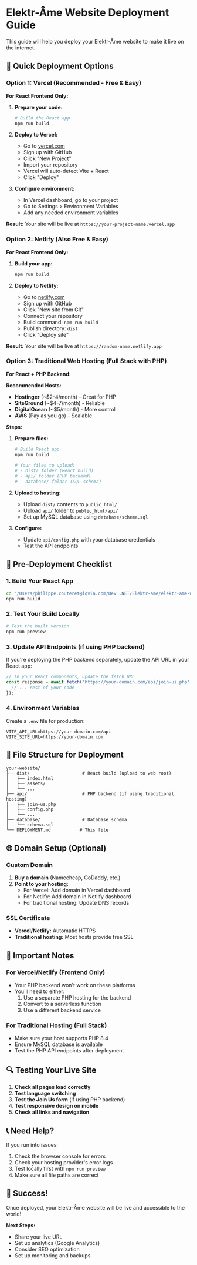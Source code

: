 # Elektr-Âme Website Deployment Guide

This guide will help you deploy your Elektr-Âme website to make it live on the internet.

## 🚀 Quick Deployment Options

### Option 1: Vercel (Recommended - Free & Easy)

**For React Frontend Only:**
1. **Prepare your code:**
   ```bash
   # Build the React app
   npm run build
   ```

2. **Deploy to Vercel:**
   - Go to [vercel.com](https://vercel.com)
   - Sign up with GitHub
   - Click "New Project"
   - Import your repository
   - Vercel will auto-detect Vite + React
   - Click "Deploy"

3. **Configure environment:**
   - In Vercel dashboard, go to your project
   - Go to Settings > Environment Variables
   - Add any needed environment variables

**Result:** Your site will be live at `https://your-project-name.vercel.app`

### Option 2: Netlify (Also Free & Easy)

**For React Frontend Only:**
1. **Build your app:**
   ```bash
   npm run build
   ```

2. **Deploy to Netlify:**
   - Go to [netlify.com](https://netlify.com)
   - Sign up with GitHub
   - Click "New site from Git"
   - Connect your repository
   - Build command: `npm run build`
   - Publish directory: `dist`
   - Click "Deploy site"

**Result:** Your site will be live at `https://random-name.netlify.app`

### Option 3: Traditional Web Hosting (Full Stack with PHP)

**For React + PHP Backend:**

**Recommended Hosts:**
- **Hostinger** (~$2-4/month) - Great for PHP
- **SiteGround** (~$4-7/month) - Reliable
- **DigitalOcean** (~$5/month) - More control
- **AWS** (Pay as you go) - Scalable

**Steps:**
1. **Prepare files:**
   ```bash
   # Build React app
   npm run build
   
   # Your files to upload:
   # - dist/ folder (React build)
   # - api/ folder (PHP backend)
   # - database/ folder (SQL schema)
   ```

2. **Upload to hosting:**
   - Upload `dist/` contents to `public_html/`
   - Upload `api/` folder to `public_html/api/`
   - Set up MySQL database using `database/schema.sql`

3. **Configure:**
   - Update `api/config.php` with your database credentials
   - Test the API endpoints

## 🔧 Pre-Deployment Checklist

### 1. Build Your React App
```bash
cd "/Users/philippe.couteret@iqvia.com/Dev .NET/Elektr-ame/elektr-ame-website"
npm run build
```

### 2. Test Your Build Locally
```bash
# Test the built version
npm run preview
```

### 3. Update API Endpoints (if using PHP backend)
If you're deploying the PHP backend separately, update the API URL in your React app:

```typescript
// In your React components, update the fetch URL
const response = await fetch('https://your-domain.com/api/join-us.php', {
  // ... rest of your code
});
```

### 4. Environment Variables
Create a `.env` file for production:
```env
VITE_API_URL=https://your-domain.com/api
VITE_SITE_URL=https://your-domain.com
```

## 📁 File Structure for Deployment

```
your-website/
├── dist/                    # React build (upload to web root)
│   ├── index.html
│   ├── assets/
│   └── ...
├── api/                     # PHP backend (if using traditional hosting)
│   ├── join-us.php
│   ├── config.php
│   └── ...
├── database/                # Database schema
│   └── schema.sql
└── DEPLOYMENT.md           # This file
```

## 🌐 Domain Setup (Optional)

### Custom Domain
1. **Buy a domain** (Namecheap, GoDaddy, etc.)
2. **Point to your hosting:**
   - For Vercel: Add domain in Vercel dashboard
   - For Netlify: Add domain in Netlify dashboard
   - For traditional hosting: Update DNS records

### SSL Certificate
- **Vercel/Netlify:** Automatic HTTPS
- **Traditional hosting:** Most hosts provide free SSL

## 🚨 Important Notes

### For Vercel/Netlify (Frontend Only)
- Your PHP backend won't work on these platforms
- You'll need to either:
  1. Use a separate PHP hosting for the backend
  2. Convert to a serverless function
  3. Use a different backend service

### For Traditional Hosting (Full Stack)
- Make sure your host supports PHP 8.4
- Ensure MySQL database is available
- Test the PHP API endpoints after deployment

## 🔍 Testing Your Live Site

1. **Check all pages load correctly**
2. **Test language switching**
3. **Test the Join Us form** (if using PHP backend)
4. **Test responsive design on mobile**
5. **Check all links and navigation**

## 📞 Need Help?

If you run into issues:
1. Check the browser console for errors
2. Check your hosting provider's error logs
3. Test locally first with `npm run preview`
4. Make sure all file paths are correct

## 🎉 Success!

Once deployed, your Elektr-Âme website will be live and accessible to the world!

**Next Steps:**
- Share your live URL
- Set up analytics (Google Analytics)
- Consider SEO optimization
- Set up monitoring and backups

